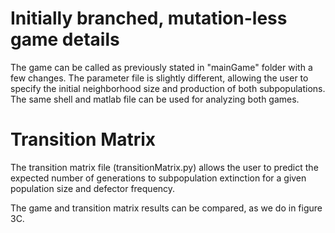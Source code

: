 # Initially branched, mutation-less game details

The game can be called as previously stated in "mainGame" folder with a few changes. The parameter file is slightly different, allowing the user to specify the initial neighborhood size and production of both subpopulations. 
The same shell and matlab file can be used for analyzing both games. 

# Transition Matrix
The transition matrix file (transitionMatrix.py) allows the user to predict the expected number of generations to subpopulation extinction for a given population size and defector frequency. 

The game and transition matrix results can be compared, as we do in figure 3C.
